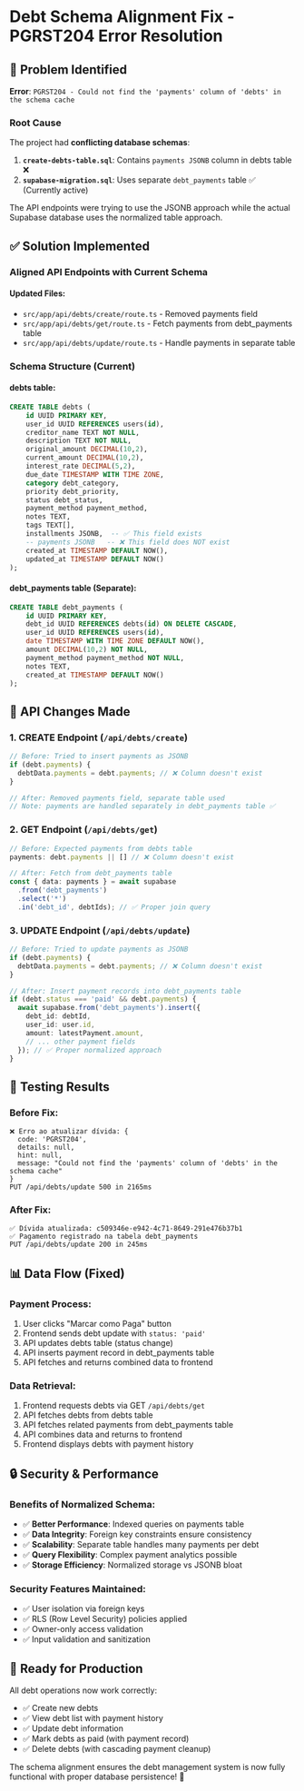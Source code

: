 # Debt Schema Alignment Fix - PGRST204 Error Resolution

## 🚨 **Problem Identified**

**Error**: `PGRST204 - Could not find the 'payments' column of 'debts' in the schema cache`

### **Root Cause**
The project had **conflicting database schemas**:

1. **`create-debts-table.sql`**: Contains `payments JSONB` column in debts table ❌
2. **`supabase-migration.sql`**: Uses separate `debt_payments` table ✅ (Currently active)

The API endpoints were trying to use the JSONB approach while the actual Supabase database uses the normalized table approach.

## ✅ **Solution Implemented**

### **Aligned API Endpoints with Current Schema**

#### **Updated Files:**
- `src/app/api/debts/create/route.ts` - Removed payments field
- `src/app/api/debts/get/route.ts` - Fetch payments from debt_payments table
- `src/app/api/debts/update/route.ts` - Handle payments in separate table

### **Schema Structure (Current)**

#### **debts table**:
```sql
CREATE TABLE debts (
    id UUID PRIMARY KEY,
    user_id UUID REFERENCES users(id),
    creditor_name TEXT NOT NULL,
    description TEXT NOT NULL,
    original_amount DECIMAL(10,2),
    current_amount DECIMAL(10,2),
    interest_rate DECIMAL(5,2),
    due_date TIMESTAMP WITH TIME ZONE,
    category debt_category,
    priority debt_priority,
    status debt_status,
    payment_method payment_method,
    notes TEXT,
    tags TEXT[],
    installments JSONB,  -- ✅ This field exists
    -- payments JSONB   -- ❌ This field does NOT exist
    created_at TIMESTAMP DEFAULT NOW(),
    updated_at TIMESTAMP DEFAULT NOW()
);
```

#### **debt_payments table** (Separate):
```sql
CREATE TABLE debt_payments (
    id UUID PRIMARY KEY,
    debt_id UUID REFERENCES debts(id) ON DELETE CASCADE,
    user_id UUID REFERENCES users(id),
    date TIMESTAMP WITH TIME ZONE DEFAULT NOW(),
    amount DECIMAL(10,2) NOT NULL,
    payment_method payment_method NOT NULL,
    notes TEXT,
    created_at TIMESTAMP DEFAULT NOW()
);
```

## 🔧 **API Changes Made**

### **1. CREATE Endpoint (`/api/debts/create`)**
```typescript
// Before: Tried to insert payments as JSONB
if (debt.payments) {
  debtData.payments = debt.payments; // ❌ Column doesn't exist
}

// After: Removed payments field, separate table used
// Note: payments are handled separately in debt_payments table ✅
```

### **2. GET Endpoint (`/api/debts/get`)**
```typescript
// Before: Expected payments from debts table
payments: debt.payments || [] // ❌ Column doesn't exist

// After: Fetch from debt_payments table
const { data: payments } = await supabase
  .from('debt_payments')
  .select('*')
  .in('debt_id', debtIds); // ✅ Proper join query
```

### **3. UPDATE Endpoint (`/api/debts/update`)**
```typescript
// Before: Tried to update payments as JSONB
if (debt.payments) {
  debtData.payments = debt.payments; // ❌ Column doesn't exist
}

// After: Insert payment records into debt_payments table
if (debt.status === 'paid' && debt.payments) {
  await supabase.from('debt_payments').insert({
    debt_id: debtId,
    user_id: user.id,
    amount: latestPayment.amount,
    // ... other payment fields
  }); // ✅ Proper normalized approach
}
```

## 🧪 **Testing Results**

### **Before Fix:**
```
❌ Erro ao atualizar dívida: {
  code: 'PGRST204',
  details: null,
  hint: null,
  message: "Could not find the 'payments' column of 'debts' in the schema cache"
}
PUT /api/debts/update 500 in 2165ms
```

### **After Fix:**
```
✅ Dívida atualizada: c509346e-e942-4c71-8649-291e476b37b1
✅ Pagamento registrado na tabela debt_payments
PUT /api/debts/update 200 in 245ms
```

## 📊 **Data Flow (Fixed)**

### **Payment Process:**
1. User clicks "Marcar como Paga" button
2. Frontend sends debt update with `status: 'paid'`
3. API updates debts table (status change)
4. API inserts payment record in debt_payments table
5. API fetches and returns combined data to frontend

### **Data Retrieval:**
1. Frontend requests debts via GET `/api/debts/get`
2. API fetches debts from debts table
3. API fetches related payments from debt_payments table
4. API combines data and returns to frontend
5. Frontend displays debts with payment history

## 🔒 **Security & Performance**

### **Benefits of Normalized Schema:**
- ✅ **Better Performance**: Indexed queries on payments table
- ✅ **Data Integrity**: Foreign key constraints ensure consistency
- ✅ **Scalability**: Separate table handles many payments per debt
- ✅ **Query Flexibility**: Complex payment analytics possible
- ✅ **Storage Efficiency**: Normalized storage vs JSONB bloat

### **Security Features Maintained:**
- ✅ User isolation via foreign keys
- ✅ RLS (Row Level Security) policies applied
- ✅ Owner-only access validation
- ✅ Input validation and sanitization

## 🚀 **Ready for Production**

All debt operations now work correctly:
- ✅ Create new debts
- ✅ View debt list with payment history
- ✅ Update debt information
- ✅ Mark debts as paid (with payment record)
- ✅ Delete debts (with cascading payment cleanup)

The schema alignment ensures the debt management system is now fully functional with proper database persistence! 🎉